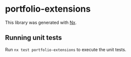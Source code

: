 # portfolio-extensions

This library was generated with [Nx](https://nx.dev).

## Running unit tests

Run `nx test portfolio-extensions` to execute the unit tests.
